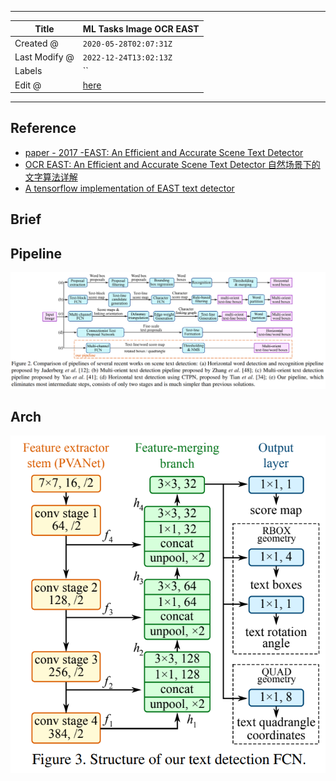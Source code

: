 -----

| Title         | ML Tasks Image OCR EAST                               |
| ------------- | ----------------------------------------------------- |
| Created @     | `2020-05-28T02:07:31Z`                                |
| Last Modify @ | `2022-12-24T13:02:13Z`                                |
| Labels        | \`\`                                                  |
| Edit @        | [here](https://github.com/junxnone/aiwiki/issues/193) |

-----

## Reference

  - [paper - 2017 -EAST: An Efficient and Accurate Scene Text
    Detector](https://arxiv.org/pdf/1704.03155.pdf)
  - [OCR EAST: An Efficient and Accurate Scene Text Detector
    自然场景下的文字算法详解](https://www.jianshu.com/p/6e35829a38de)
  - [A tensorflow implementation of EAST text
    detector](https://github.com/argman/EAST)

## Brief

## Pipeline

![image](media/edb099c8f7018bfa1bc66f45e91de702baf18020.png)

## Arch

![image](media/c35b2cc770a877068abdc3fc076de7ceede295ea.png)
